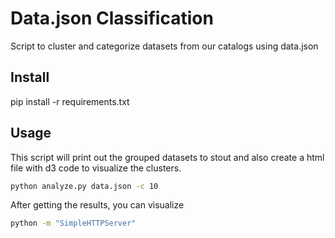 # Data.json Classification 

Script to cluster and categorize datasets from our catalogs using 
data.json


## Install 

pip install -r requirements.txt

## Usage
This script will print out the grouped datasets to stout and also create a html file with d3 code to visualize the clusters.

```bash
python analyze.py data.json -c 10
```

After getting the results, you can visualize 


```bash
python -m "SimpleHTTPServer"
```

